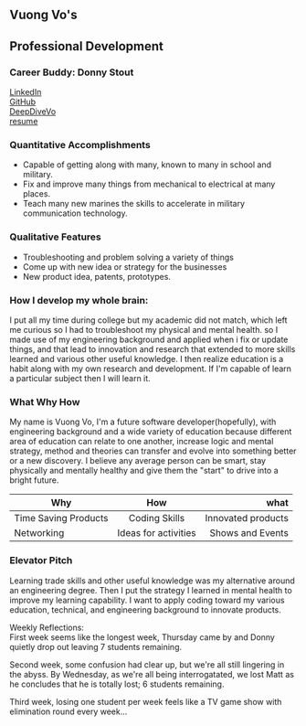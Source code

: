 ## Vuong Vo's 
## Professional Development

### Career Buddy: Donny Stout

[LinkedIn](https://www.linkedin.com/in/vovo2/)    
[GitHub](https://vvo2.github.io/)    
[DeepDiveVo](https://deepdivevo.com)    
[resume](res_VO.pdf)

### Quantitative Accomplishments

* Capable of getting along with many, known to many in school and military.
* Fix and improve many things from mechanical to electrical at many places.
* Teach many new marines the skills to accelerate in military communication technology.

### Qualitative Features

* Troubleshooting and problem solving a variety of things
* Come up with new idea or strategy for the businesses
* New product idea, patents, prototypes.

### How I develop my whole brain:
I put all my time during college but my academic did not match, which left me curious so I had to troubleshoot my physical and mental health. so I made use of my engineering background and applied when i fix or update things, and that lead to innovation and research that extended to more skills learned and various other useful knowledge. I then realize education is a habit along with my own research and development. If I'm capable of learn a particular subject then I will learn it.


### What Why How
My name is Vuong Vo, I'm a future software developer(hopefully), with engineering background and a wide variety of education because different area of education can relate to one another, increase logic and mental strategy, method and theories can transfer and evolve into something better or a new discovery. I believe any average person can be smart, stay physically and mentally healthy and give them the "start" to drive into a bright future.

| Why       | How       | what     |
| --------- |:---------:| --------:|
| Time Saving Products | Coding Skills | Innovated products |
| Networking | Ideas for activities | Shows and Events |

### Elevator Pitch
Learning trade skills and other useful knowledge was my alternative around an engineering degree. Then I put the strategy I learned in mental health to improve my learning capability. I want to apply coding toward my various education, technical, and engineering background to innovate products.

Weekly Reflections:    
First week seems like the longest week, Thursday came by and Donny quietly drop out leaving 7 students remaining.

Second week, some confusion had clear up, but we're all still lingering in the abyss. By Wednesday, as we're all being interrogatated, we lost Matt as he concludes that he is totally lost; 6 students remaining. 

Third week, losing one student per week feels like a TV game show with elimination round every week...
